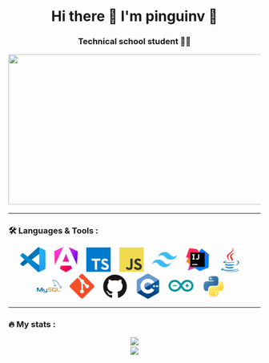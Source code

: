 <h1 align="center">Hi there 👋 I'm pinguinv 🐧</h1>
<h3 align="center">Technical school student 👨‍🎓 </h3>
<div align="center">
  <img src="https://media.giphy.com/media/dWesBcTLavkZuG35MI/giphy.gif" width="600" height="300"/>
</div>

---

<h3>🛠️ Languages & Tools :</h3>
<div align="center">
  <a href="https://visualstudio.microsoft.com/pl" target="_blank"><img src="https://github.com/devicons/devicon/blob/master/icons/vscode/vscode-original.svg" width=50 height=50></a> &nbsp;&nbsp;
  <a href="https://angular.io" target="_blank"><img src="https://github.com/devicons/devicon/blob/master/icons/angular/angular-original.svg" width=50 height=50></a> &nbsp;&nbsp;
  <a href="https://www.typescriptlang.org" target="_blank"><img src="https://github.com/devicons/devicon/blob/master/icons/typescript/typescript-original.svg" width=50 height=50></a> &nbsp;&nbsp;
  <a href="https://developer.mozilla.org/en-US/docs/Web/javascript" target="_blank"><img src="https://github.com/devicons/devicon/blob/master/icons/javascript/javascript-original.svg" width=50 height=50></a> &nbsp;&nbsp;
  <a href="https://tailwindcss.com" target="_blank"><img src="https://github.com/devicons/devicon/blob/master/icons/tailwindcss/tailwindcss-original.svg" width=50 height=50></a> &nbsp;&nbsp;
  <a href="https://www.jetbrains.com/idea" target="_blank"><img src="https://github.com/devicons/devicon/blob/master/icons/intellij/intellij-original.svg" width=50 height=50></a> &nbsp;&nbsp;
  <a href="https://dev.java" target="_blank"><img src="https://github.com/devicons/devicon/blob/master/icons/java/java-original.svg" width=50 height=50></a> &nbsp;&nbsp;
  <a href="https://www.mysql.com" target="_blank"> <img src="https://github.com/devicons/devicon/blob/master/icons/mysql/mysql-original-wordmark.svg" width=50 height=50></a> &nbsp;&nbsp;
  <a href="https://git-scm.com" target="_blank"><img src="https://github.com/devicons/devicon/blob/master/icons/git/git-original.svg" width=50 height=50></a> &nbsp;&nbsp;
  <a href="https://github.com" target="_blank"><img src="https://github.com/devicons/devicon/blob/master/icons/github/github-original.svg" width=50 height=50></a> &nbsp;&nbsp;
  <a href="https://isocpp.org" target="_blank"><img src="https://github.com/devicons/devicon/blob/master/icons/cplusplus/cplusplus-original.svg" width=50 height=50></a> &nbsp;&nbsp;
  <a href="https://www.arduino.cc" target="_blank"><img src="https://github.com/devicons/devicon/blob/master/icons/arduino/arduino-original.svg" width=50 height=50></a> &nbsp;&nbsp;
  <a href="https://www.python.org" target="_blank"><img src="https://github.com/devicons/devicon/blob/master/icons/python/python-original.svg" width=50 height=50></a> &nbsp;&nbsp;
</div>

---

<h3>🔥 My stats :</h3>

<div align="center">
  <img src="https://github-readme-streak-stats.herokuapp.com?user=pinguinv&theme=nord&hide_border=true&border_radius=16">
</div>
<div align="center">
  <img src="https://github-readme-stats.vercel.app/api/top-langs/?username=pinguinv&theme=nord&hide_border=true&layout=compact&border_radius=16&card_width=495">
</div>

<!--
**pinguinv/pinguinv** is a ✨ _special_ ✨ repository because its `README.md` (this file) appears on your GitHub profile.

Here are some ideas to get you started:

- 🔭 I’m currently working on ...
- 🌱 I’m currently learning ...
- 👯 I’m looking to collaborate on ...
- 🤔 I’m looking for help with ...
- 💬 Ask me about ...
- 📫 How to reach me: ...
- 😄 Pronouns: ...
- ⚡ Fun fact: ...
-->

